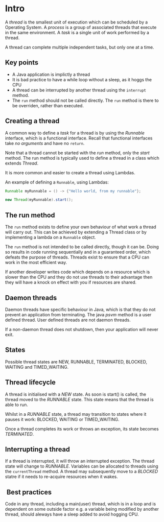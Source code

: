 # Intro

A *thread* is the smallest unit of execution which can be scheduled by a Operating System.
A *process* is a group of associated threads that execute in the same environment.
A *task* is a single unit of work performed by a thread.

A thread can complete multiple independent tasks, but only one at a time.

## Key points

- A Java application is implictly a thread
- It is bad practice to have a while loop without a sleep, as it hoggs the CPU
- A thread can be interrupted by another thread using the `interrupt` method.
- The `run` method should not be called directly. The `run` method is there to be overriden, rather than executed.

## Creating a thread

A common way to define a *task* for a thread is by using the *Runnable* interface,
which is a functional interface.
Recall that functional interfaces take *no arguments* and have no `return`.

Note that a thread cannot be started with the *run* method, only the *start* method.
The run method is typically used to define a thread in a class which extends *Thread*.

It is more common and easier to create a thread using Lambdas.

An example of defining a `Runnable`, using Lambdas:

```java
Runnable myRunnable = () -> {"Hello world, from my runnable"};

new Thread(myRunnable).start();
```

## The run method

The `run` method exists to define your own behaviour of what work a thread will carry out.
This can be achieved by extending a Thread class or by implementing a lambda on a `Runnable` object.

The `run` method is not intended to be called directly, though it can be. Doing so results in code running sequentially and in a guaranteed order, which defeats the purpose of threads.
Threads exist to ensure that a CPU can work in the most efficient way.

If another developer writes code which depends on a resource which is slower than the CPU and they
do not use threads to their advantage then they will have a knock on effect with you if resources
are shared.

## Daemon threads

Daemon threads have specific behaviour in Java, which is that they do not prevent
an application from terminating.
The java *psvm* method is a user defined thread. User defined threads are not daemon threads.

If a non-daemon thread does not shutdown, then your application will never exit.

## States

Possible thread states are NEW, RUNNABLE, TERMINATED, BLOCKED, WAITING and TIMED_WAITING.

## Thread lifecycle

A thread is initialised with a *NEW* state. As soon is start() is called, the thread
moved to the *RUNNABLE* state. This state means that the thread is able to run.

Whilst in a *RUNNABLE* state, a thread may transition to states where it pauses it work:
BLOCKED, WAITING or TIMED_WAITING.

Once a thread completes its work or throws an exception, its state becomes *TERMINATED*.

## Interrupting a thread

If a thread is interrupted, it will throw an interrupted exception. The thread state will change
to *RUNNABLE*. Variables can be allocated to threads using the `currentThread` method.
A thread may subsequently move to a *BLOCKED* statre if it needs to re-acquire resources when it wakes.

##  Best practices

Code in any thread, including a main(user) thread, which is in a loop and is dependent on some outside factor e.g. a variable
being modified by another thread, should aleways have a sleep added to avoid hogging CPU.
